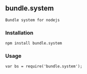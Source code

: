## bundle.system
	Bundle system for nodejs

### Installation

	npm install bundle.system

### Usage
	var bs = require('bundle.system');
	
